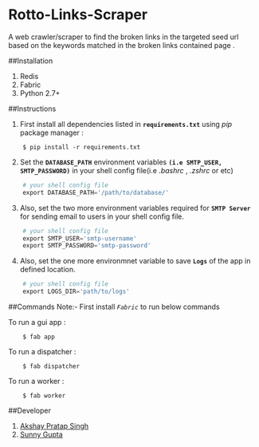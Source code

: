 Rotto-Links-Scraper
=======================

A web crawler/scraper to find the broken links in the targeted seed url based on the keywords matched in the broken links contained page .

##Installation
1. Redis
3. Fabric
2. Python 2.7+

##Instructions
1. First install all dependencies listed in **`requirements.txt`** using *pip* package manager :
```
    $ pip install -r requirements.txt
```

2. Set the **`DATABASE_PATH`** environment variables **`(i.e SMTP_USER, SMTP_PASSWORD)`** in your shell config file(i.e *.bashrc* , *.zshrc* or etc)
```python
    # your shell config file
    export DATABASE_PATH='/path/to/database/'
```

3. Also, set the two more environment variables required for **`SMTP Server`**  for sending email to users in your shell config file.
```python
    # your shell config file
    export SMTP_USER='smtp-username'
    export SMTP_PASSWORD='smtp-password'
```

4. Also, set the one more environmnet variable to save **`Logs`** of the app in defined location.
```python
    # your shell config file
    export LOGS_DIR='path/to/logs'
```

##Commands
Note:- First install *`Fabric`* to run below commands

To run a gui app :
```
    $ fab app
```
To run a dispatcher :
```
    $ fab dispatcher
```
To run a worker :
```
    $ fab worker
```
##Developer
1. [Akshay Pratap Singh](https://www.facebook.com/AKSHAYPRATAP007)
2. [Sunny Gupta](https://www.facebook.com/sunnyLA.Gupta)
